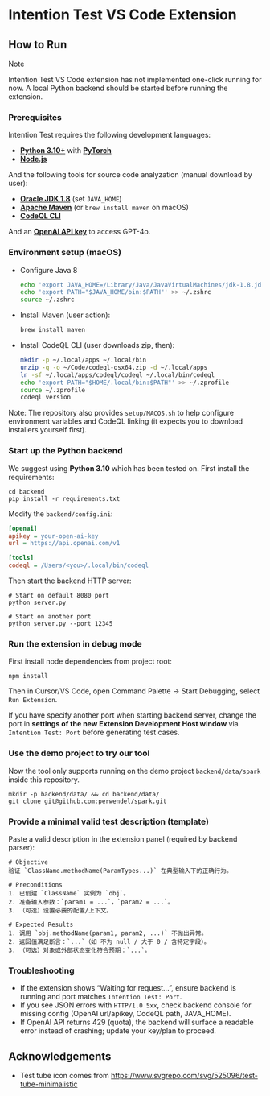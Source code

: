 # Intention Test VS Code Extension

## How to Run

> [!NOTE]
> Intention Test VS Code extension has not implemented one-click running for now.
> A local Python backend should be started before running the extension.

### Prerequisites

Intention Test requires the following development languages:

+ [**Python 3.10+**](https://www.python.org/downloads/) with [**PyTorch**](https://pytorch.org/get-started/locally/)
+ [**Node.js**](https://nodejs.org/en/download/package-manager)

And the following tools for source code analyzation (manual download by user):

+ [**Oracle JDK 1.8**](https://www.oracle.com/java/technologies/javase/javase8u211-later-archive-downloads.html) (set `JAVA_HOME`)
+ [**Apache Maven**](https://maven.apache.org/download.cgi) (or `brew install maven` on macOS)
+ [**CodeQL CLI**](https://github.com/github/codeql-cli-binaries/releases/)

And an [**OpenAI API key**](https://platform.openai.com/docs/guides/production-best-practices/api-keys) to access GPT-4o.

### Environment setup (macOS)
- Configure Java 8
  ```bash
  echo 'export JAVA_HOME=/Library/Java/JavaVirtualMachines/jdk-1.8.jdk/Contents/Home' >> ~/.zshrc
  echo 'export PATH="$JAVA_HOME/bin:$PATH"' >> ~/.zshrc
  source ~/.zshrc
  ```
- Install Maven (user action):
  ```bash
  brew install maven
  ```
- Install CodeQL CLI (user downloads zip, then):
  ```bash
  mkdir -p ~/.local/apps ~/.local/bin
  unzip -q -o ~/Code/codeql-osx64.zip -d ~/.local/apps
  ln -sf ~/.local/apps/codeql/codeql ~/.local/bin/codeql
  echo 'export PATH="$HOME/.local/bin:$PATH"' >> ~/.zprofile
  source ~/.zprofile
  codeql version
  ```

Note: The repository also provides `setup/MACOS.sh` to help configure environment variables and CodeQL linking (it expects you to download installers yourself first).

### Start up the Python backend

We suggest using **Python 3.10** which has been tested on.
First install the requirements:

```shell
cd backend
pip install -r requirements.txt
```

Modify the `backend/config.ini`:

```ini
[openai]
apikey = your-open-ai-key
url = https://api.openai.com/v1

[tools]
codeql = /Users/<you>/.local/bin/codeql
```

Then start the backend HTTP server:

```shell
# Start on default 8080 port
python server.py

# Start on another port
python server.py --port 12345
```

### Run the extension in debug mode

First install node dependencies from project root:

```shell
npm install
```

Then in Cursor/VS Code, open Command Palette → Start Debugging, select `Run Extension`.

If you have specify another port when starting backend server,
change the port in **settings of the new Extension Development Host window** via `Intention Test: Port` before generating test cases.

### Use the demo project to try our tool

Now the tool only supports running on the demo project `backend/data/spark` inside this repository. 

```base
mkdir -p backend/data/ && cd backend/data/
git clone git@github.com:perwendel/spark.git
```

### Provide a minimal valid test description (template)
Paste a valid description in the extension panel (required by backend parser):
```text
# Objective
验证 `ClassName.methodName(ParamTypes...)` 在典型输入下的正确行为。

# Preconditions
1. 已创建 `ClassName` 实例为 `obj`。
2. 准备输入参数：`param1 = ...`，`param2 = ...`。
3. （可选）设置必要的配置/上下文。

# Expected Results
1. 调用 `obj.methodName(param1, param2, ...)` 不抛出异常。
2. 返回值满足断言：`...`（如 不为 null / 大于 0 / 含特定字段）。
3. （可选）对象或外部状态变化符合预期：`...`。
```

### Troubleshooting
- If the extension shows “Waiting for request...”, ensure backend is running and port matches `Intention Test: Port`.
- If you see JSON errors with `HTTP/1.0 5xx`, check backend console for missing config (OpenAI url/apikey, CodeQL path, JAVA_HOME).
- If OpenAI API returns 429 (quota), the backend will surface a readable error instead of crashing; update your key/plan to proceed.

## Acknowledgements

+ Test tube icon comes from <https://www.svgrepo.com/svg/525096/test-tube-minimalistic>
